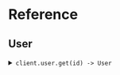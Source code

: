 # Reference
## User
<details><summary><code>client.user.get(id) -> User</code></summary>
<dl>
<dd>

#### 🔌 Usage

<dl>
<dd>

<dl>
<dd>

```java
client.user().get("id");
```
</dd>
</dl>
</dd>
</dl>

#### ⚙️ Parameters

<dl>
<dd>

<dl>
<dd>

**id:** `String` 
    
</dd>
</dl>
</dd>
</dl>


</dd>
</dl>
</details>
